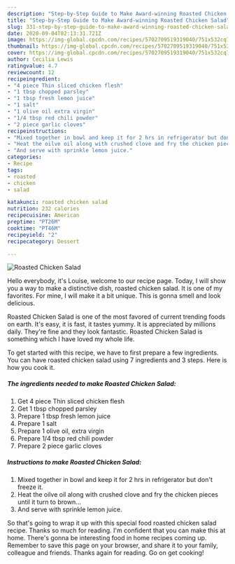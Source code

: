 ```yaml
---
description: "Step-by-Step Guide to Make Award-winning Roasted Chicken Salad"
title: "Step-by-Step Guide to Make Award-winning Roasted Chicken Salad"
slug: 331-step-by-step-guide-to-make-award-winning-roasted-chicken-salad
date: 2020-09-04T02:13:31.721Z
image: https://img-global.cpcdn.com/recipes/5702709519319040/751x532cq70/roasted-chicken-salad-recipe-main-photo.jpg
thumbnail: https://img-global.cpcdn.com/recipes/5702709519319040/751x532cq70/roasted-chicken-salad-recipe-main-photo.jpg
cover: https://img-global.cpcdn.com/recipes/5702709519319040/751x532cq70/roasted-chicken-salad-recipe-main-photo.jpg
author: Cecilia Lewis
ratingvalue: 4.7
reviewcount: 12
recipeingredient:
- "4 piece Thin sliced chicken flesh"
- "1 tbsp chopped parsley"
- "1 tbsp fresh lemon juice"
- "1 salt"
- "1 olive oil extra virgin"
- "1/4 tbsp red chili powder"
- "2 piece garlic cloves"
recipeinstructions:
- "Mixed together in bowl and keep it for 2 hrs in refrigerator but don&#39;t freeze it."
- "Heat the oilve oil along with crushed clove and fry the chicken pieces until it turn to brown..."
- "And serve with sprinkle lemon juice."
categories:
- Recipe
tags:
- roasted
- chicken
- salad

katakunci: roasted chicken salad 
nutrition: 232 calories
recipecuisine: American
preptime: "PT26M"
cooktime: "PT46M"
recipeyield: "2"
recipecategory: Dessert

---
```



![Roasted Chicken Salad](https://img-global.cpcdn.com/recipes/5702709519319040/751x532cq70/roasted-chicken-salad-recipe-main-photo.jpg)

Hello everybody, it's Louise, welcome to our recipe page. Today, I will show you a way to make a distinctive dish, roasted chicken salad. It is one of my favorites. For mine, I will make it a bit unique. This is gonna smell and look delicious.



Roasted Chicken Salad is one of the most favored of current trending foods on earth. It's easy, it is fast, it tastes yummy. It is appreciated by millions daily. They're fine and they look fantastic. Roasted Chicken Salad is something which I have loved my whole life.


To get started with this recipe, we have to first prepare a few ingredients. You can have roasted chicken salad using 7 ingredients and 3 steps. Here is how you cook it.

<!--inarticleads1-->

##### The ingredients needed to make Roasted Chicken Salad:

1. Get 4 piece Thin sliced chicken flesh
1. Get 1 tbsp chopped parsley
1. Prepare 1 tbsp fresh lemon juice
1. Prepare 1 salt
1. Prepare 1 olive oil, extra virgin
1. Prepare 1/4 tbsp red chili powder
1. Prepare 2 piece garlic cloves




<!--inarticleads2-->

##### Instructions to make Roasted Chicken Salad:

1. Mixed together in bowl and keep it for 2 hrs in refrigerator but don&#39;t freeze it.
1. Heat the oilve oil along with crushed clove and fry the chicken pieces until it turn to brown...
1. And serve with sprinkle lemon juice.




So that's going to wrap it up with this special food roasted chicken salad recipe. Thanks so much for reading. I'm confident that you can make this at home. There's gonna be interesting food in home recipes coming up. Remember to save this page on your browser, and share it to your family, colleague and friends. Thanks again for reading. Go on get cooking!
